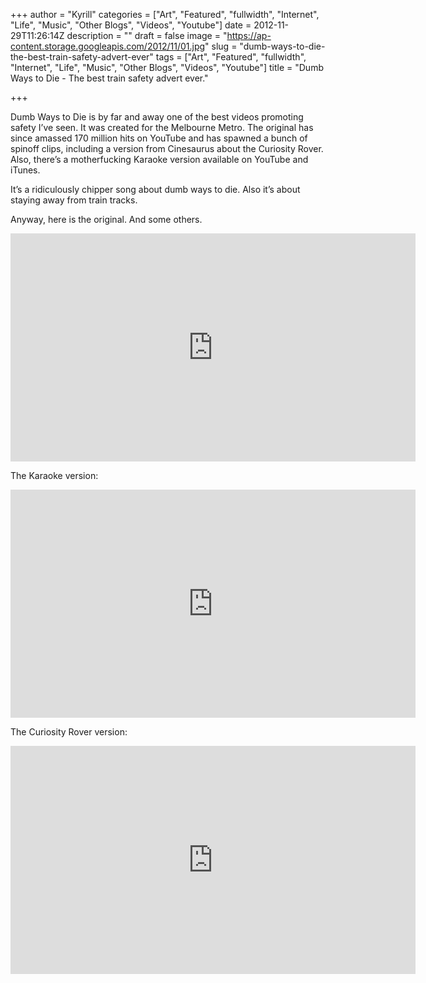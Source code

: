 +++
author = "Kyrill"
categories = ["Art", "Featured", "fullwidth", "Internet", "Life", "Music", "Other Blogs", "Videos", "Youtube"]
date = 2012-11-29T11:26:14Z
description = ""
draft = false
image = "https://ap-content.storage.googleapis.com/2012/11/01.jpg"
slug = "dumb-ways-to-die-the-best-train-safety-advert-ever"
tags = ["Art", "Featured", "fullwidth", "Internet", "Life", "Music", "Other Blogs", "Videos", "Youtube"]
title = "Dumb Ways to Die - The best train safety advert ever."

+++


Dumb Ways to Die is by far and away one of the best videos promoting safety I’ve seen. It was created for the Melbourne Metro. The original has since amassed 170 million hits on YouTube and has spawned a bunch of spinoff clips, including a version from Cinesaurus about the Curiosity Rover. Also, there’s a motherfucking Karaoke version available on YouTube and iTunes.

It’s a ridiculously chipper song about dumb ways to die. Also it’s about staying away from train tracks.

Anyway, here is the original. And some others.  
<iframe allowfullscreen="" frameborder="0" height="365" src="https://www.youtube.com/embed/IJNR2EpS0jw?feature=oembed" width="648"></iframe>

The Karaoke version:  
<iframe allowfullscreen="" frameborder="0" height="365" src="https://www.youtube.com/embed/5QV2HAYKP7E?feature=oembed" width="648"></iframe>

The Curiosity Rover version:  
<iframe allowfullscreen="" frameborder="0" height="365" src="https://www.youtube.com/embed/bIy6w_iubSs?feature=oembed" width="648"></iframe>


